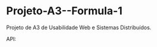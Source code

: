 # Projeto-A3--Formula-1
Projeto de A3 de Usabilidade Web e Sistemas Distribuídos.
<p>API:</p>
<a href="https://documenter.getpostman.com/view/11586746/SztEa7bL>
